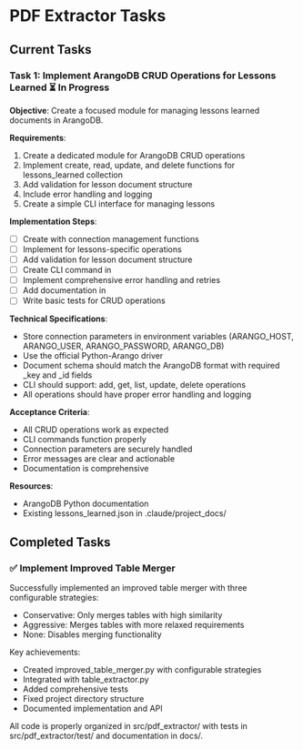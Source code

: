 # PDF Extractor Tasks

## Current Tasks

### Task 1: Implement ArangoDB CRUD Operations for Lessons Learned ⏳ In Progress

**Objective**: Create a focused module for managing lessons learned documents in ArangoDB.

**Requirements**:
1. Create a dedicated module for ArangoDB CRUD operations
2. Implement create, read, update, and delete functions for lessons_learned collection
3. Add validation for lesson document structure
4. Include error handling and logging
5. Create a simple CLI interface for managing lessons

**Implementation Steps**:
- [ ] Create  with connection management functions
- [ ] Implement  for lessons-specific operations
- [ ] Add validation for lesson document structure
- [ ] Create CLI command in 
- [ ] Implement comprehensive error handling and retries
- [ ] Add documentation in 
- [ ] Write basic tests for CRUD operations

**Technical Specifications**:
- Store connection parameters in environment variables (ARANGO_HOST, ARANGO_USER, ARANGO_PASSWORD, ARANGO_DB)
- Use the official Python-Arango driver
- Document schema should match the ArangoDB format with required _key and _id fields
- CLI should support: add, get, list, update, delete operations
- All operations should have proper error handling and logging

**Acceptance Criteria**:
- All CRUD operations work as expected
- CLI commands function properly
- Connection parameters are securely handled
- Error messages are clear and actionable
- Documentation is comprehensive

**Resources**:
- ArangoDB Python documentation
- Existing lessons_learned.json in .claude/project_docs/

## Completed Tasks

### ✅ Implement Improved Table Merger

Successfully implemented an improved table merger with three configurable strategies:
- Conservative: Only merges tables with high similarity
- Aggressive: Merges tables with more relaxed requirements
- None: Disables merging functionality

Key achievements:
- Created improved_table_merger.py with configurable strategies
- Integrated with table_extractor.py
- Added comprehensive tests
- Fixed project directory structure
- Documented implementation and API

All code is properly organized in src/pdf_extractor/ with tests in src/pdf_extractor/test/
and documentation in docs/.
